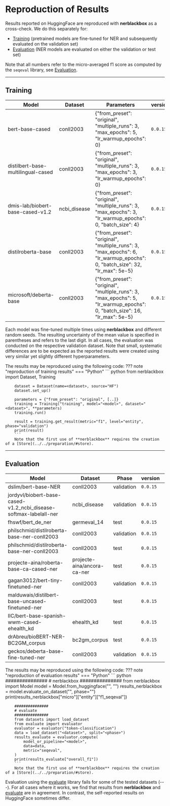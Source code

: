 # Reproduction of Results

Results reported on HuggingFace are reproduced with **nerblackbox** as a cross-check. 
We do this separately for:

- [Training](#training) (pretrained models are fine-tuned for NER and subsequently evaluated on the validation set)
- [Evaluation](#evaluation) (NER models are evaluated on either the validation or test set)

Note that all numbers refer to the micro-averaged f1 score as computed by the `seqeval` library, see [Evaluation](../../evaluation).

-----------
## Training

| Model                              | Dataset      | Parameters                                                                                                                | version  | nerblackbox  | reported    |                                                                                                         |                                      
|------------------------------------|--------------|---------------------------------------------------------------------------------------------------------------------------|----------|--------------|-------------|--------------------------------------------------------------------------------------------------------|
| bert-base-cased                    | conll2003    | {"from_preset": "original", "multiple_runs": 3, "max_epochs": 5, "lr_warmup_epochs": 0}                                   | `0.0.15` | 0.946(1)     | 0.951       | [reference](https://huggingface.co/dslim/bert-base-NER)                                                |
| distilbert-base-multilingual-cased | conll2003    | {"from_preset": "original", "multiple_runs": 3, "max_epochs": 3, "lr_warmup_epochs": 0}                                   | `0.0.15` | 0.943(1)     | 0.941       | [reference](https://huggingface.co/gunghio/distilbert-base-multilingual-cased-finetuned-conll2003-ner) |
| dmis-lab/biobert-base-cased-v1.2   | ncbi_disease | {"from_preset": "original", "multiple_runs": 3, "max_epochs": 3, "lr_warmup_epochs": 0, "batch_size": 4}                  | `0.0.15` | 0.855(4)     | 0.845       | [reference](https://huggingface.co/jordyvl/biobert-base-cased-v1.2_ncbi_disease-softmax-labelall-ner)  |
| distilroberta-base                 | conll2003    | {"from_preset": "original", "multiple_runs": 3, "max_epochs": 6, "lr_warmup_epochs": 0, "batch_size": 32, "lr_max": 5e-5} | `0.0.15` | **0.953(1)** | **0.953**   | [reference](https://huggingface.co/philschmid/distilroberta-base-ner-conll2003)                        |                 
| microsoft/deberta-base             | conll2003    | {"from_preset": "original", "multiple_runs": 3, "max_epochs": 5, "lr_warmup_epochs": 0, "batch_size": 16, "lr_max": 5e-5} | `0.0.15` | 0.957(1)     | 0.961       | [reference](https://huggingface.co/geckos/deberta-base-fine-tuned-ner)                                 |               


Each model was fine-tuned multiple times using **nerblackbox** and different random seeds. 
The resulting uncertainty of the mean value is specified in parentheses and refers to the last digit. 
In all cases, the evaluation was conducted on the respective validation dataset.
Note that small, systematic differences are to be expected as the reported results were created using very similar 
yet slightly different hyperparameters.

The results may be reproduced using the following code:
??? note "reproduction of training results"
    === "Python"
        ``` python
        from nerblackbox import Dataset, Training

        dataset = Dataset(name=<dataset>, source="HF")
        dataset.set_up()

        parameters = {"from_preset": "original", [..]}
        training = Training("training", model="<model>", dataset="<dataset>", **parameters)
        training.run()

        result = training.get_result(metric="f1", level="entity", phase="validation")
        print(result)
        ```
        Note that the first use of **nerblackbox** requires the creation of a [Store](../../preparation/#store).

-------------
## Evaluation

| Model                                                             | Dataset                     | Phase       | version   | nerblackbox | evaluate  | reported  |                                                                                                       |                                      
|-------------------------------------------------------------------|-----------------------------|-------------|-----------|-------------|-----------|-----------|-------------------------------------------------------------------------------------------------------|
| dslim/bert-base-NER                                               | conll2003                   | validation  | `0.0.15`  | **0.951**   | **0.951**   | **0.951** | [reference](https://huggingface.co/dslim/bert-base-NER)                                               |
| jordyvl/biobert-base-cased-v1.2_ncbi_disease-softmax-labelall-ner | ncbi_disease                | validation  | `0.0.15`  | **0.845**   | **0.845** | **0.845** | [reference](https://huggingface.co/jordyvl/biobert-base-cased-v1.2_ncbi_disease-softmax-labelall-ner) |
| fhswf/bert_de_ner                                                 | germeval_14                 | test        | `0.0.15`  | **0.818**   | **0.818**   | 0.829     | [reference](https://huggingface.co/fhswf/bert_de_ner)                                                              |
| philschmid/distilroberta-base-ner-conll2003                       | conll2003                   | validation  | `0.0.15`  | **0.955**   | **0.955**   | 0.953     | [reference](https://huggingface.co/philschmid/distilroberta-base-ner-conll2003)                                               |
| philschmid/distilroberta-base-ner-conll2003                       | conll2003                   | test        | `0.0.15`  | **0.913**   | **0.913**   | 0.907     | [reference](https://huggingface.co/philschmid/distilroberta-base-ner-conll2003)                                                                                                      |
| projecte-aina/roberta-base-ca-cased-ner                           | projecte-aina/ancora-ca-ner | test        | `0.0.15`  | **0.896**   | **0.896**   | 0.881     | [reference](https://huggingface.co/projecte-aina/roberta-base-ca-cased-ner)                                                                                                      |
| gagan3012/bert-tiny-finetuned-ner                                 | conll2003                   | validation  | `0.0.15`  | **0.847**   | ---         | 0.818     | [reference](https://huggingface.co/gagan3012/bert-tiny-finetuned-ner)                                              |
| malduwais/distilbert-base-uncased-finetuned-ner                   | conll2003                   | test        | `0.0.15`  | **0.894**   | ---         | 0.930     | [reference](https://huggingface.co/malduwais/distilbert-base-uncased-finetuned-ner)                                               |
| IIC/bert-base-spanish-wwm-cased-ehealth_kd                        | ehealth_kd                  | test        | `0.0.15`  | **0.825**   | ---         | 0.843     | [reference](https://huggingface.co/IIC/bert-base-spanish-wwm-cased-ehealth_kd)                                               |
| drAbreu/bioBERT-NER-BC2GM_corpus                                  | bc2gm_corpus                | test        | `0.0.15`  | **0.808**   | ---         | 0.815     | [reference](https://huggingface.co/drAbreu/bioBERT-NER-BC2GM_corpus)                                               |
| geckos/deberta-base-fine-tuned-ner                                | conll2003                   | validation  | `0.0.15`  | **0.962**   | ---         | 0.961     | [reference](https://huggingface.co/geckos/deberta-base-fine-tuned-ner)                                               |




The results may be reproduced using the following code:
??? note "reproduction of evaluation results"
    === "Python"
        ``` python
        ###############
        # nerblackbox
        ###############
        from nerblackbox import Model
        model = Model.from_huggingface("<model>", "<dataset>")
        results_nerblackbox = model.evaluate_on_dataset("<dataset>", phase="<phase>")
        print(results_nerblackbox["micro"]["entity"]["f1_seqeval"])

        ###############
        # evaluate
        ###############
        from datasets import load_dataset
        from evaluate import evaluator
        evaluator = evaluator("token-classification")
        data = load_dataset("<dataset>", split="<phase>")
        results_evaluate = evaluator.compute(
            model_or_pipeline="<model>",
            data=data,
            metric="seqeval",
        )
        print(results_evaluate["overall_f1"])
        ```
        Note that the first use of **nerblackbox** requires the creation of a [Store](../../preparation/#store).

Evaluation using the [evaluate](https://huggingface.co/docs/evaluate/index) library fails for some of the tested datasets (---). 
For all cases where it works, we find that results from **nerblackbox** and [evaluate](https://huggingface.co/docs/evaluate/index) are in agreement.
In contrast, the self-reported results on HuggingFace sometimes differ. 

<!---
Datasets that the evaluation did not work for:

- lener_br
---->


